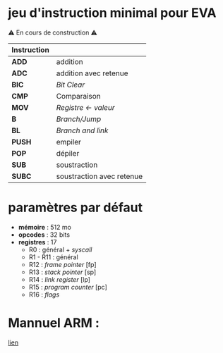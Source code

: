 # jeu d'instruction minimal pour EVA

⚠︎ En cours de construction ⚠︎

| Instruction |  |
| :------ | :----- |
| **ADD** | addition
| **ADC** | addition avec retenue |
| **BIC** | _Bit Clear_ |
| **CMP** | Comparaison | 
| **MOV** | _Registre <- valeur_ |
| **B** | _Branch/Jump_ |
| **BL** | _Branch and link_ |
| **PUSH** | empiler |
| **POP** | dépiler |
| **SUB** | soustraction |
| **SUBC** | soustraction avec retenue |


# paramètres par défaut

+ **mémoire**   : 512 mo
+ **opcodes**   : 32 bits
+ **registres** : 17
  + R0 : général + _syscall_
  + R1 - R11 : général
  + R12 : _frame pointer_ [fp]
  + R13 : _stack pointer_ [sp]
  + R14 : _link register_ [lp]
  + R15 : _program counter_ [pc]
  + R16 : _flags_


# Mannuel ARM :

[lien](https://static.docs.arm.com/ddi0487/ea/DDI0487E_a_armv8_arm.pdf?_ga=2.251000774.1352180834.1570687704-561539479.1566997689)
